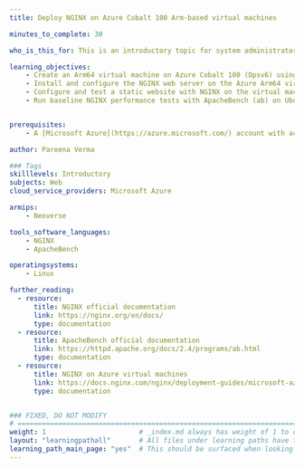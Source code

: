 ```yaml
---
title: Deploy NGINX on Azure Cobalt 100 Arm-based virtual machines 

minutes_to_complete: 30   

who_is_this_for: This is an introductory topic for system administrators and developers who want to learn how to deploy and benchmark NGINX on Microsoft Azure Cobalt 100 Arm-based instances.

learning_objectives: 
    - Create an Arm64 virtual machine on Azure Cobalt 100 (Dpsv6) using the Azure console with Ubuntu Pro 24.04 LTS as the base image
    - Install and configure the NGINX web server on the Azure Arm64 virtual machine
    - Configure and test a static website with NGINX on the virtual machine
    - Run baseline NGINX performance tests with ApacheBench (ab) on Ubuntu Pro 24.04 LTS Arm64


prerequisites:
    - A [Microsoft Azure](https://azure.microsoft.com/) account with access to Cobalt 100 based instances (Dpsv6)

author: Pareena Verma

### Tags
skilllevels: Introductory
subjects: Web
cloud_service_providers: Microsoft Azure

armips:
    - Neoverse

tools_software_languages:
    - NGINX
    - ApacheBench

operatingsystems:
    - Linux

further_reading:
  - resource:
      title: NGINX official documentation
      link: https://nginx.org/en/docs/
      type: documentation
  - resource:
      title: ApacheBench official documentation
      link: https://httpd.apache.org/docs/2.4/programs/ab.html
      type: documentation
  - resource:
      title: NGINX on Azure virtual machines
      link: https://docs.nginx.com/nginx/deployment-guides/microsoft-azure/virtual-machines-for-nginx/
      type: documentation


### FIXED, DO NOT MODIFY
# ================================================================================
weight: 1                       # _index.md always has weight of 1 to order correctly
layout: "learningpathall"       # All files under learning paths have this same wrapper
learning_path_main_page: "yes"  # This should be surfaced when looking for related content. Only set for _index.md of learning path content.
---
```

